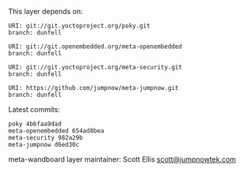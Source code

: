 This layer depends on:

    URI: git://git.yoctoproject.org/poky.git
    branch: dunfell

    URI: git://git.openembedded.org/meta-openembedded
    branch: dunfell

    URI: git://git.yoctoproject.org/meta-security.git
    branch: dunfell

    URI: https://github.com/jumpnow/meta-jumpnow.git
    branch: dunfell

Latest commits:

    poky 4b6faa9dad
    meta-openembedded 654ad8bea
    meta-security 982a29b
    meta-jumpnow d6ed30c

meta-wandboard layer maintainer: Scott Ellis <scott@jumpnowtek.com>
